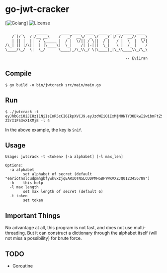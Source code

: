 # **go-jwt-cracker**

[![Golang](https://img.shields.io/static/v1?label=code&message=Golang&color=blue)] ![License](https://img.shields.io/github/license/Evilran/go-jwt-cracker?style=plastic)

        _  _      _____      ____ ____  ____  ____ _  __ _____ ____
       / |/ \  /|/__ __\    /   _Y  __\/  _ \/   _Y |/ //  __//  __\
       | || |  ||  / \_____ |  / |  \/|| / \||  / |   / |  \  |  \/|
    /\_| || |/\||  | |\____\|  \_|    /| |-|||  \_|   \ |  /_ |    /
    \____/\_/  \|  \_/      \____|_/\_\\_/ \|\____|_|\_\\____\\_/\_\
    
                                                          -- Evi1ran

## Compile

```
$ go build -o bin/jwtcrack src/main/main.go
```

## Run

```
$ ./jwtcrack -t eyJhbGciOiJIUzI1NiIsInR5cCI6IkpXVCJ9.eyJzdWIiOiIxMjM0NTY3ODkwIiwibmFtZSI6IkpvaG4gRG9lIiwiYWRtaW4iOnRydWV9.cAOIAifu3fykvhkHpbuhbvtH807-Z2rI1FS3vX1XMjE -l 4
```

In the above example, the key is `Sn1f`. 

Usage
---

```
Usage: jwtcrack -t <token> [-a alphabet] [-l max_len]

Options:
  -a alphabet
    	set alphabet of secret (default "eariotnslcudpmhgbfywkvxzjqEARIOTNSLCUDPMHGBFYWKVXZJQ0123456789")
  -h	this help
  -l max length
    	set max length of secret (default 6)
  -t token
    	set token
```

## Important Things

No advantage at all, this program is not fast, and does not use multi-threading. But it can construct a dictionary through the alphabet itself (will not miss a possibility) for brute force.

## TODO

- Goroutine
